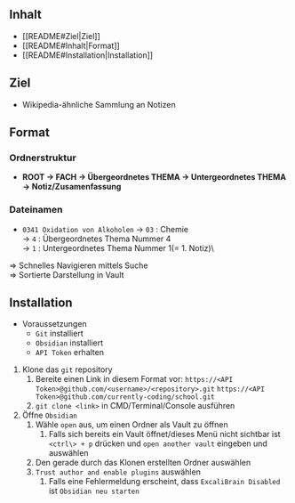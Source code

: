## Inhalt
- [[README#Ziel|Ziel]]
- [[README#Inhalt|Format]]
- [[README#Installation|Installation]]

## Ziel
- Wikipedia-ähnliche Sammlung an Notizen

## Format
### Ordnerstruktur
 - **ROOT -> FACH -> Übergeordnetes THEMA -> Untergeordnetes THEMA -> Notiz/Zusamenfassung**

### Dateinamen
- `0341 Oxidation von Alkoholen`
-> `03` : Chemie\
-> `4` : Übergeordnetes Thema Nummer 4\
-> `1` : Untergeordnetes Thema Nummer 1(= 1. Notiz)\

=> Schnelles Navigieren mittels Suche\
=> Sortierte Darstellung in Vault

## Installation
- Voraussetzungen
	- `Git` installiert
	- `Obsidian` installiert
	- `API Token` erhalten
1. Klone das `git` repository
	1. Bereite einen Link in diesem Format vor:
		`https://<API Token>@github.com/<username>/<repository>.git`
		`https://<API Token>@github.com/currently-coding/school.git`
	2. `git clone <link>` in CMD/Terminal/Console ausführen
2. Öffne `Obsidian`
	1. Wähle `open` aus, um einen Ordner als Vault zu öffnen
		1. Falls sich bereits ein Vault öffnet/dieses Menü nicht sichtbar ist `<ctrl\> + p` drücken und `open another vault` eingeben und auswählen
	2. Den gerade durch das Klonen erstellten Ordner auswählen
	3. `Trust author and enable plugins` auswählen
		1. Falls eine Fehlermeldung erscheint, dass `ExcaliBrain Disabled` ist `Obsidian neu starten`